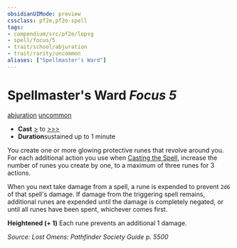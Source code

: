 ```yaml
---
obsidianUIMode: preview
cssclass: pf2e,pf2e-spell
tags:
- compendium/src/pf2e/lopsg
- spell/focus/5
- trait/school/abjuration
- trait/rarity/uncommon
aliases: ["Spellmaster's Ward"]
---
```

# Spellmaster's Ward *Focus 5*   
[abjuration](abjuration.md)  [uncommon](uncommon.md)  

- **Cast** [>](chapter-9-playing-the-game.md#Actions "Single Action") to [>>>](chapter-9-playing-the-game.md#Actions "Three-Action") 
- **Duration**sustained up to 1 minute

You create one or more glowing protective runes that revolve around you. For each additional action you use when [Casting the Spell](cast-a-spell.md), increase the number of runes you create by one, to a maximum of three runes for 3 actions.

When you next take damage from a spell, a rune is expended to prevent `2d6` of that spell's damage. If damage from the triggering spell remains, additional runes are expended until the damage is completely negated, or until all runes have been spent, whichever comes first.

**Heightened (+ 1)** Each rune prevents an additional 1 damage.

*Source: Lost Omens: Pathfinder Society Guide p. 5500*
